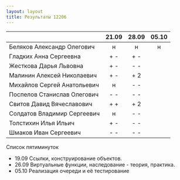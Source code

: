 ```yaml
---
layout: layout
title: Результаты 12206
---
```

|                             |21.09|28.09|05.10|
|-----------------------------|:---:|:---:|:---:|
|Беляков Александр Олегович   |  н  |  н  |  н  | 
|Гладких Анна Сергеевна       | + - | + - |     |  
|Жесткова Дарья Львовна       | + - | - - |     | 
|Малинин Алексей Николаевич   | + - | + 2 |     |   
|Михайлов Сергей Анатольевич  |  н  | - - |     |   
|Поспелов Станислав Олегович  | - - | - - |     | 
|Свитов Давид Вячеславович    | + + | + 2 |     |  
|Солдатов Владимир Сергеевич  |  н  | - - |     |   
|Толстихин Илья Ильич         | + - | - - |     |  
|Шмаков Иван Сергеевич        | - - | - - |     |  

Список пятиминуток

  * 19.09 Ссылки, конструирование объектов.
  * 26.09 Виртуальные функции, наследование - теория, практика.
  * 05.10 Реализация очереди и её тестирование

